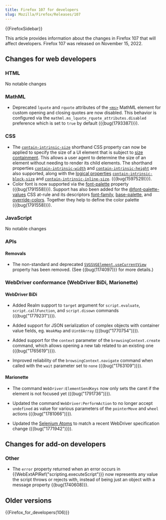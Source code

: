 ```yaml
---
title: Firefox 107 for developers
slug: Mozilla/Firefox/Releases/107
---
```


{{FirefoxSidebar}}

This article provides information about the changes in Firefox 107 that will affect developers. Firefox 107 was released on November 15, 2022.

## Changes for web developers

### HTML

No notable changes

### MathML

- Deprecated `lquote` and `rquote` attributes of the [`<ms>`](/en-US/docs/Web/MathML/Element/ms) MathML element for custom opening and closing quotes are now disabled.
  This behavior is configured via the `mathml.ms_lquote_rquote_attributes.disabled` preference which is set to `true` by default ({{bug(1793387)}}).

### CSS

- The [`contain-intrinsic-size`](/en-US/docs/Web/CSS/contain-intrinsic-size) shorthand CSS property can now be applied to specify the size of a UI element that is subject to [size containment](/en-US/docs/Web/CSS/CSS_Containment#size_containment).
  This allows a user agent to determine the size of an element without needing to render its child elements.
  The shorthand properties [`contain-intrinsic-width`](/en-US/docs/Web/CSS/contain-intrinsic-width) and [`contain-intrinsic-height`](/en-US/docs/Web/CSS/contain-intrinsic-height) are also supported, along with the [logical properties](/en-US/docs/Web/CSS/CSS_Logical_Properties) [`contain-intrinsic-block-size`](/en-US/docs/Web/CSS/contain-intrinsic-block-size) and [`contain-intrinsic-inline-size`](/en-US/docs/Web/CSS/contain-intrinsic-inline-size).
  ({{bug(1597529)}}).
- Color font is now supported via the [font-palette](/en-US/docs/Web/CSS/font-palette) property ({{bug(1791558)}}). Support has also been added for the [@font-palette-values](/en-US/docs/Web/CSS/@font-palette-values) CSS at-rule and its descriptors [font-family](/en-US/docs/Web/CSS/@font-palette-values/font-family), [base-palette](/en-US/docs/Web/CSS/@font-palette-values/base-palette), and [override-colors](/en-US/docs/Web/CSS/@font-palette-values/override-colors). Together they help to define the color palette ({{bug(1791558)}}).

### JavaScript

No notable changes

### APIs

#### Removals

- The non-standard and deprecated [`SVGSVGElement.useCurrentView`](/en-US/docs/Web/API/SVGSVGElement#svgsvgelement.usecurrentview) property has been removed.
  (See {{bug(1174097)}} for more details.)

### WebDriver conformance (WebDriver BiDi, Marionette)

#### WebDriver BiDi

- Added Realm support to `target` argument for `script.evaluate`, `script.callFunction`, and `script.disown` commands ({{bug("1779231")}}).

- Added support for JSON serialization of complex objects with container value fields, eg. `WeakMap` and `Uint8Array` ({{bug("1770754")}}).

- Added support for the `context` parameter of the `browsingContext.create` command, which allows opening a new tab related to an existing one ({{bug("1765619")}}).

- Improved reliability of the `browsingContext.navigate` command when called with the `wait` parameter set to `none` ({{bug("1763109")}}).

#### Marionette

- The command `WebDriver:ElementSendKeys` now only sets the caret if the element is not focused yet ({{bug("1791736")}}).

- Updated the command `WebDriver:PerformAction` to no longer accept `undefined` as value for various parameters of the `pointerMove` and `wheel` actions ({{bug("1781066")}}).

- Updated the [Selenium Atoms](https://firefox-source-docs.mozilla.org/testing/marionette/SeleniumAtoms.html) to match a recent WebDriver specification change ({{bug("1771942")}}).

## Changes for add-on developers

### Other

- The `error` property returned when an error occurs in {{WebExtAPIRef("scripting.executeScript")}} now represents any value the script throws or rejects with, instead of being just an object with a message property {{bug(1740608)}}.

## Older versions

{{Firefox_for_developers(106)}}
